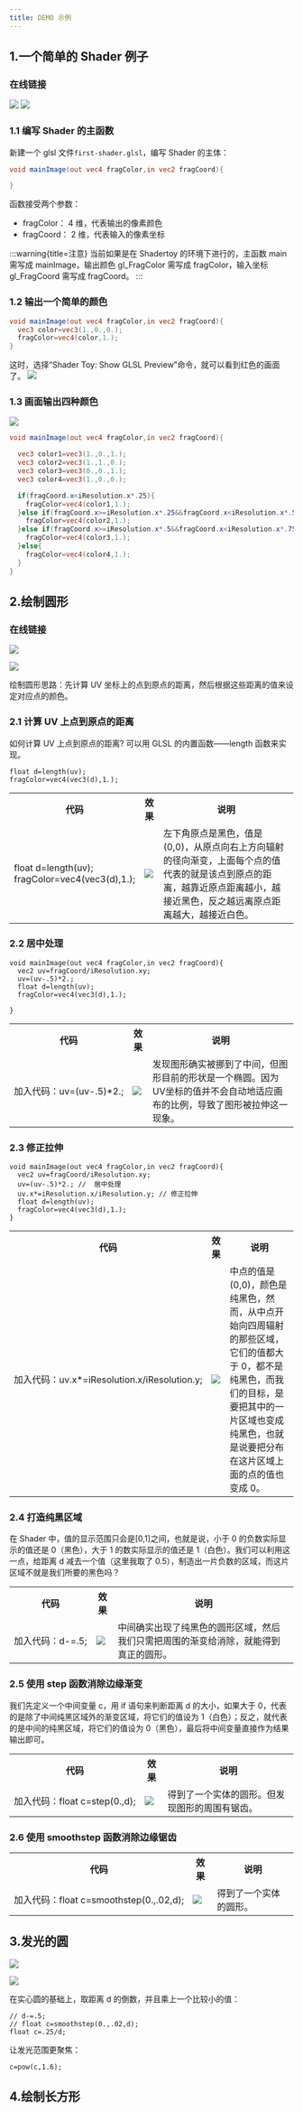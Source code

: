 ```yaml
---
title: DEMO 示例
---
```


## 1.一个简单的 Shader 例子

### 在线链接

[![](../../public/juejin.svg)](https://code.juejin.cn/pen/7406671991303831564)
![](./img/shader-first-demo2.png)

### 1.1 编写 Shader 的主函数

新建一个 glsl 文件`first-shader.glsl`，编写 Shader 的主体：

```glsl
void mainImage(out vec4 fragColor,in vec2 fragCoord){

}
```

函数接受两个参数：

- fragColor： 4 维，代表输出的像素颜色
- fragCoord： 2 维，代表输入的像素坐标

:::warning{title=注意}
当前如果是在 Shadertoy 的环境下进行的，主函数 main 需写成 mainImage，输出颜色 gl_FragColor 需写成 fragColor，输入坐标 gl_FragCoord 需写成 fragCoord。
:::

### 1.2 输出一个简单的颜色

```glsl
void mainImage(out vec4 fragColor,in vec2 fragCoord){
  vec3 color=vec3(1.,0.,0.);
  fragColor=vec4(color,1.);
}
```

这时，选择“Shader Toy: Show GLSL Preview”命令，就可以看到红色的画面了。
![](./img/shader-first-demo.png)

### 1.3 画面输出四种颜色

![](./img/shader-first-demo2.png)

```glsl
void mainImage(out vec4 fragColor,in vec2 fragCoord){

  vec3 color1=vec3(1.,0.,1.);
  vec3 color2=vec3(1.,1.,0.);
  vec3 color3=vec3(0.,0.,1.);
  vec3 color4=vec3(1.,0.,0.);

  if(fragCoord.x<iResolution.x*.25){
    fragColor=vec4(color1,1.);
  }else if(fragCoord.x>=iResolution.x*.25&&fragCoord.x<iResolution.x*.5){
    fragColor=vec4(color2,1.);
  }else if(fragCoord.x>=iResolution.x*.5&&fragCoord.x<iResolution.x*.75){
    fragColor=vec4(color3,1.);
  }else{
    fragColor=vec4(color4,1.);
  }
}
```

## 2.绘制圆形

### 在线链接

[![](../../public/juejin.svg)](https://code.juejin.cn/pen/7406950834153455655)

![](./img/uv-centered-yuan4.png)

绘制圆形思路：先计算 UV 坐标上的点到原点的距离，然后根据这些距离的值来设定对应点的颜色。

### 2.1 计算 UV 上点到原点的距离

如何计算 UV 上点到原点的距离? 可以用 GLSL 的内置函数——length 函数来实现。

```
float d=length(uv);
fragColor=vec4(vec3(d),1.);
```

<table>
	<tr><th>代码</th><th>效果</th><th>说明</th></tr >
	<tr >
	    <td style="text-wrap: nowrap;">float d=length(uv);<br/>fragColor=vec4(vec3(d),1.);</td>
	    <td><image src="./img/uv-distance.png" /></td>
      <td>左下角原点是黑色，值是(0,0)，从原点向右上方向辐射的径向渐变，上面每个点的值代表的就是该点到原点的距离，越靠近原点距离越小，越接近黑色，反之越远离原点距离越大，越接近白色。</td>
	</tr>
</table>

### 2.2 居中处理

```
void mainImage(out vec4 fragColor,in vec2 fragCoord){
  vec2 uv=fragCoord/iResolution.xy;
  uv=(uv-.5)*2.;
  float d=length(uv);
  fragColor=vec4(vec3(d),1.);

}
```

<table>
	<tr><th>代码</th><th>效果</th><th>说明</th></tr >
	<tr >
	    <td style="text-wrap: nowrap;">加入代码：uv=(uv-.5)*2.;</td>
	    <td><image src="./img/uv-centered-yuan.png" /></td>
      <td>发现图形确实被挪到了中间，但图形目前的形状是一个椭圆。因为UV坐标的值并不会自动地适应画布的比例，导致了图形被拉伸这一现象。</td>
	</tr>
</table>

### 2.3 修正拉伸

```
void mainImage(out vec4 fragColor,in vec2 fragCoord){
  vec2 uv=fragCoord/iResolution.xy;
  uv=(uv-.5)*2.; //  居中处理
  uv.x*=iResolution.x/iResolution.y; // 修正拉伸
  float d=length(uv);
  fragColor=vec4(vec3(d),1.);
}
```

<table>
	<tr><th>代码</th><th>效果</th><th>说明</th></tr >
	<tr >
	    <td style="text-wrap: nowrap;">加入代码：uv.x*=iResolution.x/iResolution.y;</td>
	    <td><image src="./img/uv-centered-yuan1.png" /></td>
      <td>中点的值是(0,0)，颜色是纯黑色，然而，从中点开始向四周辐射的那些区域，它们的值都大于 0，都不是纯黑色，而我们的目标，是要把其中的一片区域也变成纯黑色，也就是说要把分布在这片区域上面的点的值也变成 0。</td>
	</tr>
</table>

### 2.4 打造纯黑区域

在 Shader 中，值的显示范围只会是[0,1]之间，也就是说，小于 0 的负数实际显示的值还是 0（黑色），大于 1 的数实际显示的值还是 1（白色）。我们可以利用这一点，给距离 d 减去一个值（这里我取了 0.5），制造出一片负数的区域，而这片区域不就是我们所要的黑色吗？

<table>
	<tr><th>代码</th><th>效果</th><th>说明</th></tr >
	<tr >
	    <td style="text-wrap: nowrap;">加入代码：d-=.5;</td>
	    <td><image src="./img/uv-centered-yuan2.png" /></td>
      <td>中间确实出现了纯黑色的圆形区域，然后我们只需把周围的渐变给消除，就能得到真正的圆形。
</td>
	</tr>
</table>

### 2.5 使用 step 函数消除边缘渐变

我们先定义一个中间变量 c，用 if 语句来判断距离 d 的大小，如果大于 0，代表的是除了中间纯黑区域外的渐变区域，将它们的值设为 1（白色）；反之，就代表的是中间的纯黑区域，将它们的值设为 0（黑色），最后将中间变量直接作为结果输出即可。

<table>
	<tr><th>代码</th><th>效果</th><th>说明</th></tr >
	<tr >
	    <td style="text-wrap: nowrap;">加入代码：float c=step(0.,d);</td>
	    <td><image src="./img/uv-centered-yuan3.png" /></td>
      <td>得到了一个实体的圆形。但发现图形的周围有锯齿。
</td>
	</tr>
</table>

### 2.6 使用 smoothstep 函数消除边缘锯齿

<table>
	<tr><th>代码</th><th>效果</th><th>说明</th></tr >
	<tr >
	    <td style="text-wrap: nowrap;">加入代码：float c=smoothstep(0.,.02,d);</td>
	    <td><image src="./img/uv-centered-yuan4.png" /></td>
      <td>得到了一个实体的圆形。
</td>
	</tr>
</table>

## 3.发光的圆

[![](../../public/juejin.svg)](https://code.juejin.cn/pen/7406955090722717737)

![](./img/uv-centered-yuan5.png)

在实心圆的基础上，取距离 d 的倒数，并且乘上一个比较小的值：

```
// d-=.5;
// float c=smoothstep(0.,.02,d);
float c=.25/d;
```

让发光范围更聚焦：

```
c=pow(c,1.6);
```

## 4.绘制长方形
